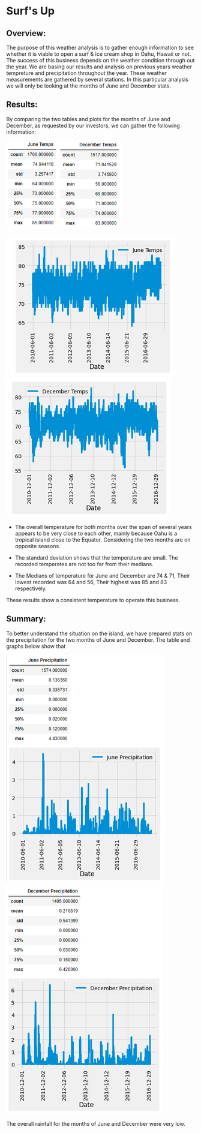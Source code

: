# Surf's Up

## Overview:

The purpose of this weather analysis is to gather enough information to see whether it is viable to open a surf & ice cream shop in Oahu, Hawaii or not.
The success of this business depends on the weather condition through out the year. We are basing our results and analysis on previous years weather tempreture and precipitation throughout the year. These weather measurements are gathered by several stations. In this particular analysis we will only be looking at the months of June and December stats.

## Results:

By comparing the two tables and plots for the months of June and December, as requested by our investors, we can gather the following information:

![](https://github.com/kbehyar/surfs_up/blob/main/Resources/June%20stats.PNG)![](https://github.com/kbehyar/surfs_up/blob/main/Resources/December%20stats.PNG)

![](https://github.com/kbehyar/surfs_up/blob/main/Resources/June%20temp%20plot.PNG)![](https://github.com/kbehyar/surfs_up/blob/main/Resources/December%20temp%20plot.PNG)

- The overall temperature for both months over the span of several years appears to be very close to each other, mainly because Oahu is a tropical island close to the Equator. Considering the two months are on opposite seasons.
 
- The standard deviation shows that the temperature are small. The recorded temperates are not too far from their medians. 

- The Medians of temperature for June and December are 74 & 71, Their lowest recorded was 64 and 56, Their highest was 85 and 83 respectively. 

These results show a consistent temperature to operate this business. 

## Summary:

To better understand the situation on the island, we have prepared stats on the precipitation for the two months of June and December. The table and graphs below show that 

![](https://github.com/kbehyar/surfs_up/blob/main/Resources/June%20precipitation%20stats%20and%20plot.PNG)![](https://github.com/kbehyar/surfs_up/blob/main/Resources/December%20Precipitation%20stats%20and%20plot.PNG)

The overall rainfall for the months of June and December were very low.
